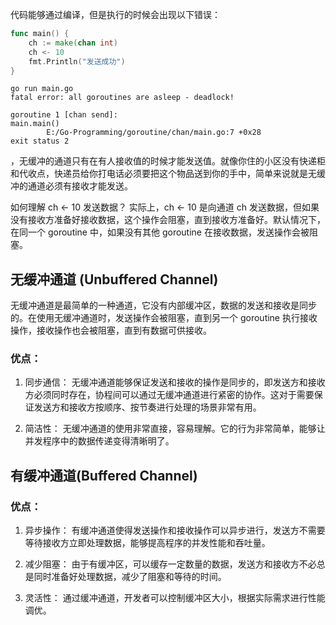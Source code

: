 代码能够通过编译，但是执行的时候会出现以下错误：

```go
func main() {
	ch := make(chan int)
	ch <- 10
	fmt.Println("发送成功")
}
```

```shell
go run main.go
fatal error: all goroutines are asleep - deadlock!

goroutine 1 [chan send]:
main.main()
        E:/Go-Programming/goroutine/chan/main.go:7 +0x28
exit status 2
```

，无缓冲的通道只有在有人接收值的时候才能发送值。就像你住的小区没有快递柜和代收点，快递员给你打电话必须要把这个物品送到你的手中，简单来说就是无缓冲的通道必须有接收才能发送。

如何理解 ch <- 10 发送数据？
实际上，ch <- 10 是向通道 ch 发送数据，但如果没有接收方准备好接收数据，这个操作会阻塞，直到接收方准备好。默认情况下，在同一个 goroutine 中，如果没有其他 goroutine 在接收数据，发送操作会被阻塞。

##  无缓冲通道 (Unbuffered Channel)

无缓冲通道是最简单的一种通道，它没有内部缓冲区，数据的发送和接收是同步的。在使用无缓冲通道时，发送操作会被阻塞，直到另一个 goroutine 执行接收操作，接收操作也会被阻塞，直到有数据可供接收。

### 优点：

1. 同步通信：
无缓冲通道能够保证发送和接收的操作是同步的，即发送方和接收方必须同时存在，协程间可以通过无缓冲通道进行紧密的协作。这对于需要保证发送方和接收方按顺序、按节奏进行处理的场景非常有用。

2. 简洁性：
无缓冲通道的使用非常直接，容易理解。它的行为非常简单，能够让并发程序中的数据传递变得清晰明了。

## 有缓冲通道(Buffered Channel)

### 优点：

1. 异步操作：
有缓冲通道使得发送操作和接收操作可以异步进行，发送方不需要等待接收方立即处理数据，能够提高程序的并发性能和吞吐量。

2. 减少阻塞：
由于有缓冲区，可以缓存一定数量的数据，发送方和接收方不必总是同时准备好处理数据，减少了阻塞和等待的时间。

3. 灵活性：
通过缓冲通道，开发者可以控制缓冲区大小，根据实际需求进行性能调优。

